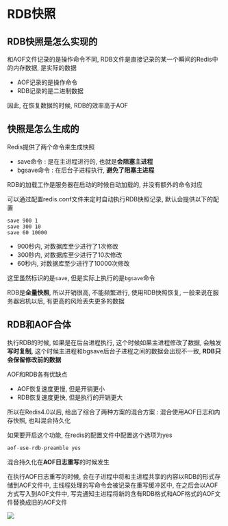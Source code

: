# RDB快照

## RDB快照是怎么实现的

和AOF文件记录的是操作命令不同, RDB文件是直接记录的某一个瞬间的Redis中的内存数据, 是实际的数据

- AOF记录的是操作命令
- RDB记录的是二进制数据

因此, 在恢复数据的时候, RDB的效率高于AOF

## 快照是怎么生成的

Redis提供了两个命令来生成快照

- save命令 : 是在主进程进行的, 也就是**会阻塞主进程**
- bgsave命令 : 在后台子进程执行, **避免了阻塞主进程**

RDB的加载工作是服务器在启动的时候自动加载的, 并没有额外的命令对应

可以通过配置redis.conf文件来定时自动执行RDB快照记录, 默认会提供以下的配置

```redis
save 900 1
save 300 10
save 60 10000
```

- 900秒内, 对数据库至少进行了1次修改
- 300秒内, 对数据库至少进行了10次修改
- 60秒内, 对数据库至少进行了10000次修改

这里虽然标识的是`save`, 但是实际上执行的是`bgsave`命令

RDB是**全量快照**, 所以开销很高, 不能频繁进行, 使用RDB快照恢复, 一般来说在服务器宕机以后, 有更高的风险丢失更多的数据

## RDB和AOF合体

执行RDB的时候, 如果是在后台进程执行, 这个时候如果主进程修改了数据, 会触发**写时复制,** 这个时候主进程和bgsave后台子进程之间的数据会出现不一致, **RDB只会保留修改前的数据**

AOF和RDB各有优缺点

- AOF恢复速度更慢, 但是开销更小
- RDB恢复速度更快, 但是执行的开销更大

所以在Redis4.0以后, 给出了综合了两种方案的混合方案 : 混合使用AOF日志和内存快照, 也叫混合持久化

如果要开启这个功能, 在redis的配置文件中配置这个选项为yes

```c
aof-use-rdb-preamble yes
```

混合持久化在**AOF日志重写**的时候发生

在执行AOF日志重写的时候, 会在子进程中将和主进程共享的内容以RDB的形式存储到AOF文件中, 主线程处理的写命令会被记录在重写缓冲区中, 在之后会以AOF方式写入到AOF文件中, 写完通知主进程将新的含有RDB格式和AOF格式的AOF文件替换成旧的AOF文件

![](https://img-blog.csdnimg.cn/img_convert/f67379b60d151262753fec3b817b8617.png)